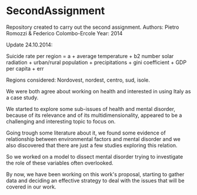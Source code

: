 SecondAssignment
================

Repository created to carry out the second assignment.
Authors: Pietro Romozzi & Federico Colombo-Ercole
Year: 2014

Update 24.10.2014:

Suicide rate per region = a + average temperature + b2 number solar radiation + urban/rural population + precipitations + gini coefficient + GDP per capita + err 

Regions considered: Nordovest, nordest, centro, sud, isole.

We were both agree about working on health and interested in using Italy as a case study.

We started to explore some sub-issues of health and mental disorder, because of its relevance and of its multidimensionality, appeared to be a challenging and interesting topic to focus on.

Going trough some literature about it, we found some evidence of relationship between environmental factors and mental disorder and we also discovered that there are just a few studies exploring this relation.

So we worked on a model to dissect mental disorder trying to investigate the role of these variables often overlooked.

By now, we have been working on this work's proposal, starting to gather data and deciding an effective strategy to deal with the issues that will be covered in our work.

